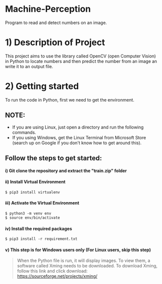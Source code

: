 # Machine-Perception
Program to read and detect numbers on an image.

# 1) Description of Project
This project aims to use the library called OpenCV (open Computer Vision) in Python to locate numbers and then predict the number from an image an write it to an output file.

# 2) Getting started
To run the code in Python, first we need to get the environment. 

## NOTE:

- If you are using Linux, just open a directory and run the following commands. 
- If you using Windows, get the Linux Terminal from Microsoft Store (search up on Google if you don't know how to get around this).

## Follow the steps to get started:

#### i) Git clone the repository and extract the "train.zip" folder

#### ii) Install Virtual Environment
```shell
$ pip3 install virtualenv
```

#### iii) Activate the Virtual Environment
```shell
$ python3 -m venv env
$ source env/bin/activate
```

#### iv) Install the required packages
```shell
$ pip3 install -r requirement.txt
```

#### v) This step is for Windows users only (For Linux users, skip this step)
> When the Python file is run, it will display images. To view them, a software called Xming needs to be downloaded.
> To download Xming, follow this link and click download: 
https://sourceforge.net/projects/xming/





